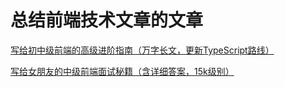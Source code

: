 # 总结前端技术文章的文章

<motto></motto>


[写给初中级前端的高级进阶指南（万字长文，更新TypeScript路线）](https://juejin.im/post/5e7c08bde51d455c4c66ddad#heading-14)

[写给女朋友的中级前端面试秘籍（含详细答案，15k级别）](https://juejin.im/post/5e7af0685188255dcf4a497e)

